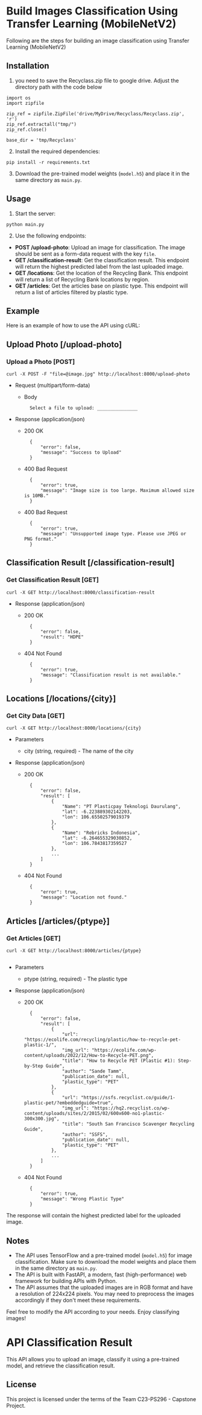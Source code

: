 # Build Images Classification Using Transfer Learning (MobileNetV2)

Following are the steps for building an image classification using Transfer Learning (MobileNetV2)

## Installation

1. you need to save the Recyclass.zip file to google drive. Adjust the directory path with the code below
```
import os
import zipfile

zip_ref = zipfile.ZipFile('drive/MyDrive/Recyclass/Recyclass.zip', 'r')
zip_ref.extractall("tmp/")
zip_ref.close()

base_dir = 'tmp/Recyclass'
```
2. Install the required dependencies:
```sheel
pip install -r requirements.txt
```

3. Download the pre-trained model weights (`model.h5`) and place it in the same directory as `main.py`.

## Usage

1. Start the server:
```sheel
python main.py
```


2. Use the following endpoints:

- **POST /upload-photo**: Upload an image for classification. The image should be sent as a form-data request with the key `file`.
- **GET /classification-result**: Get the classification result. This endpoint will return the highest predicted label from the last uploaded image.
- **GET /locations**: Get the location of the Recycling Bank. This endpoint will return a list of Recycling Bank locations by region.
- **GET /articles**: Get the articles base on plastic type. This endpoint will return a list of articles filtered by plastic type.
## Example

Here is an example of how to use the API using cURL:

## Upload Photo [/upload-photo]

### Upload a Photo [POST]
```sheel
curl -X POST -F "file=@image.jpg" http://localhost:8000/upload-photo
```

+ Request (multipart/form-data)

    + Body

            Select a file to upload: _______________

+ Response (application/json)

    + 200 OK

            {
                "error": false,
                "message": "Success to Upload"
            }

    + 400 Bad Request

            {
                "error": true,
                "message": "Image size is too large. Maximum allowed size is 10MB."
            }

    + 400 Bad Request

            {
                "error": true,
                "message": "Unsupported image type. Please use JPEG or PNG format."
            }

## Classification Result [/classification-result]

### Get Classification Result [GET]
```sheel
curl -X GET http://localhost:8000/classification-result
```


+ Response (application/json)

    + 200 OK

            {
                "error": false,
                "result": "HDPE"
            }

    + 404 Not Found

            {
                "error": true,
                "message": "Classification result is not available."
            }

## Locations [/locations/{city}]

### Get City Data [GET]
```sheel
curl -X GET http://localhost:8000/locations/{city}

```


+ Parameters
    + city (string, required) - The name of the city

+ Response (application/json)

    + 200 OK

            {
                "error": false,
                "result": [
                    {
                        "Name": "PT Plasticpay Teknologi Daurulang",
                        "lat": -6.223889302142203,
                        "lon": 106.65502579019379    
                    },
                    {
                        "Name": "Rebricks Indonesia",
                        "lat": -6.264655329030852,
                        "lon": 106.7843817359527
                    },
                    ...
                ]
            }

    + 404 Not Found

            {
                "error": true,
                "message": "Location not found."
            }

## Articles [/articles/{ptype}]

### Get Articles [GET]

```sheel
curl -X GET http://localhost:8000/articles/{ptype}


```


+ Parameters
    + ptype (string, required) - The plastic type

+ Response (application/json)

    + 200 OK

            {
                "error": false,
                "result": [
                    {
                        "url": "https://ecolife.com/recycling/plastic/how-to-recycle-pet-plastic-1/",
                        "img_url": "https://ecolife.com/wp-content/uploads/2022/12/How-to-Recycle-PET.png",
                        "title": "How to Recycle PET (Plastic #1): Step-by-Step Guide",
                        "author": "Sande Tamm",
                        "publication_date": null,
                        "plastic_type": "PET"
                    },
                    {
                        "url": "https://ssfs.recyclist.co/guide/1-plastic-pet/?embeddedguide=true",
                        "img_url": "https://hq2.recyclist.co/wp-content/uploads/sites/2/2015/02/600x600-no1-plastic-300x300.jpg",
                        "title": "South San Francisco Scavenger Recycling Guide",
                        "author": "SSFS",
                        "publication_date": null,
                        "plastic_type": "PET"
                    },
                    ...
                ]
            }

    + 404 Not Found

            {
                "error": true,
                "message": "Wrong Plastic Type"
            }

The response will contain the highest predicted label for the uploaded image.

## Notes

- The API uses TensorFlow and a pre-trained model (`model.h5`) for image classification. Make sure to download the model weights and place them in the same directory as `main.py`.
- The API is built with FastAPI, a modern, fast (high-performance) web framework for building APIs with Python.
- The API assumes that the uploaded images are in RGB format and have a resolution of 224x224 pixels. You may need to preprocess the images accordingly if they don't meet these requirements.

Feel free to modify the API according to your needs. Enjoy classifying images!

# API Classification Result

This API allows you to upload an image, classify it using a pre-trained model, and retrieve the classification result.

## License

This project is licensed under the terms of the Team C23-PS296 - Capstone Project.








